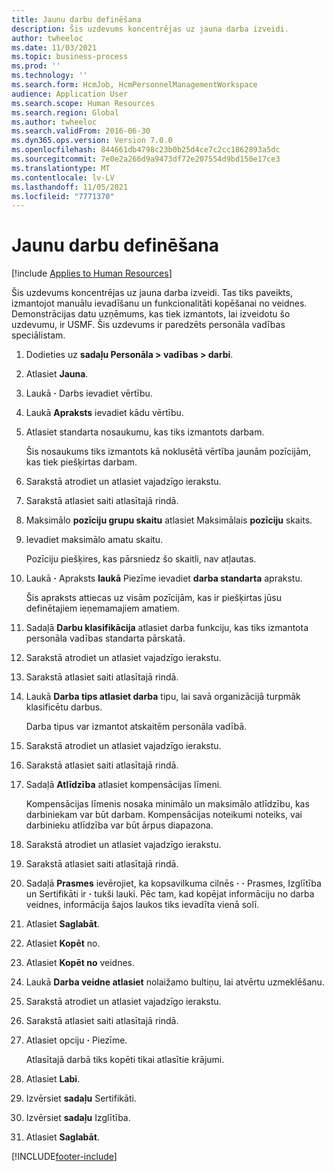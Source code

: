 ```yaml
---
title: Jaunu darbu definēšana
description: Šis uzdevums koncentrējas uz jauna darba izveidi.
author: twheeloc
ms.date: 11/03/2021
ms.topic: business-process
ms.prod: ''
ms.technology: ''
ms.search.form: HcmJob, HcmPersonnelManagementWorkspace
audience: Application User
ms.search.scope: Human Resources
ms.search.region: Global
ms.author: twheeloc
ms.search.validFrom: 2016-06-30
ms.dyn365.ops.version: Version 7.0.0
ms.openlocfilehash: 844661db4798c23b0b25d4ce7c2cc1862893a5dc
ms.sourcegitcommit: 7e0e2a266d9a9473df72e207554d9bd150e17ce3
ms.translationtype: MT
ms.contentlocale: lv-LV
ms.lasthandoff: 11/05/2021
ms.locfileid: "7771370"
---
```

# <a name="define-new-jobs"></a>Jaunu darbu definēšana

[!include [Applies to Human Resources](../includes/applies-to-hr.md)]



Šis uzdevums koncentrējas uz jauna darba izveidi. Tas tiks paveikts, izmantojot manuālu ievadīšanu un funkcionalitāti kopēšanai no veidnes. Demonstrācijas datu uzņēmums, kas tiek izmantots, lai izveidotu šo uzdevumu, ir USMF. Šis uzdevums ir paredzēts personāla vadības speciālistam.

1. Dodieties uz **sadaļu Personāla \> vadības \> darbi**.
2. Atlasiet **Jauna**.
3. Laukā **·** Darbs ievadiet vērtību.
4. Laukā **Apraksts** ievadiet kādu vērtību.
5. Atlasiet standarta nosaukumu, kas tiks izmantots darbam.

    Šis nosaukums tiks izmantots kā noklusētā vērtība jaunām pozīcijām, kas tiek piešķirtas darbam.

6. Sarakstā atrodiet un atlasiet vajadzīgo ierakstu.
7. Sarakstā atlasiet saiti atlasītajā rindā.
8. Maksimālo **pozīciju grupu skaitu** atlasiet Maksimālais **pozīciju** skaits.
9. Ievadiet maksimālo amatu skaitu. 

    Pozīciju piešķires, kas pārsniedz šo skaitli, nav atļautas.

10. Laukā **·** Apraksts **laukā** Piezīme ievadiet **darba standarta** aprakstu.

    Šis apraksts attiecas uz visām pozīcijām, kas ir piešķirtas jūsu definētajiem ieņemamajiem amatiem.

11. Sadaļā **Darbu klasifikācija** atlasiet darba funkciju, kas tiks izmantota personāla vadības standarta pārskatā.
12. Sarakstā atrodiet un atlasiet vajadzīgo ierakstu.
13. Sarakstā atlasiet saiti atlasītajā rindā.
14. Laukā **Darba tips atlasiet darba** tipu, lai savā organizācijā turpmāk klasificētu darbus.

    Darba tipus var izmantot atskaitēm personāla vadībā.

15. Sarakstā atrodiet un atlasiet vajadzīgo ierakstu.
16. Sarakstā atlasiet saiti atlasītajā rindā.
17. Sadaļā **Atlīdzība** atlasiet kompensācijas līmeni.

    Kompensācijas līmenis nosaka minimālo un maksimālo atlīdzību, kas darbiniekam var būt darbam. Kompensācijas noteikumi noteiks, vai darbinieku atlīdzība var būt ārpus diapazona.

18. Sarakstā atrodiet un atlasiet vajadzīgo ierakstu.
19. Sarakstā atlasiet saiti atlasītajā rindā.
20. Sadaļā **Prasmes** ievērojiet, ka kopsavilkuma cilnēs **·** **·** Prasmes, Izglītība un Sertifikāti ir **·** tukši lauki. Pēc tam, kad kopējat informāciju no darba veidnes, informācija šajos laukos tiks ievadīta vienā solī.
21. Atlasiet **Saglabāt**.
22. Atlasiet **Kopēt** no.
23. Atlasiet **Kopēt no** veidnes.
24. Laukā **Darba veidne atlasiet** nolaižamo bultiņu, lai atvērtu uzmeklēšanu.
25. Sarakstā atrodiet un atlasiet vajadzīgo ierakstu.
26. Sarakstā atlasiet saiti atlasītajā rindā.
27. Atlasiet opciju **·** Piezīme.

    Atlasītajā darbā tiks kopēti tikai atlasītie krājumi.

28. Atlasiet **Labi**.
29. Izvērsiet **sadaļu** Sertifikāti.
30. Izvērsiet **sadaļu** Izglītība.
31. Atlasiet **Saglabāt**.

[!INCLUDE[footer-include](../includes/footer-banner.md)]
